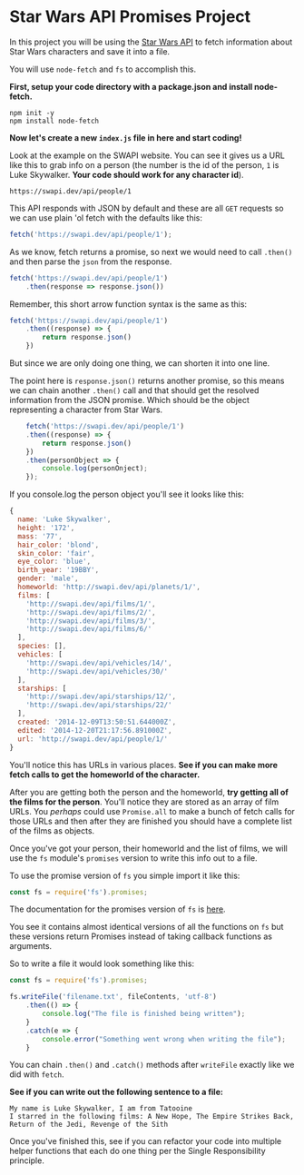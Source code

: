 # Star Wars API Promises Project

In this project you will be using the [Star Wars API](https://swapi.dev/) to
fetch information about Star Wars characters and save it into a file.

You will use `node-fetch` and `fs` to accomplish this.

**First, setup your code directory with a package.json and install node-fetch.**

```shell
npm init -y
npm install node-fetch
```

**Now let's create a new `index.js` file in here and start coding!**

Look at the example on the SWAPI website. You can see it gives us a URL like this to grab info on a person (the number is the id of the person, `1` is Luke Skywalker. **Your code should work for any character id**).

`https://swapi.dev/api/people/1`

This API responds with JSON by default and these are all `GET` requests so we can use plain 'ol fetch with the defaults like this:

```js
fetch('https://swapi.dev/api/people/1');
```

As we know, fetch returns a promise, so next we would need to call `.then()` and then parse the `json` from the response.

```js
fetch('https://swapi.dev/api/people/1')
    .then(response => response.json())
```

Remember, this short arrow function syntax is the same as this:

```js
fetch('https://swapi.dev/api/people/1')
    .then((response) => {
        return response.json()
    })
```

But since we are only doing one thing, we can shorten it into one line.

The point here is `response.json()` returns another promise, so this means we can chain another `.then()` call and that should get the resolved information from the JSON promise. Which should be the object representing a character from Star Wars.

```js
    fetch('https://swapi.dev/api/people/1')
    .then((response) => {
        return response.json()
    })
    .then(personObject => {
        console.log(personOnject);
    });
```

If you console.log the person object you'll see it looks like this:

```js
{
  name: 'Luke Skywalker',
  height: '172',
  mass: '77',
  hair_color: 'blond',
  skin_color: 'fair',
  eye_color: 'blue',
  birth_year: '19BBY',
  gender: 'male',
  homeworld: 'http://swapi.dev/api/planets/1/',
  films: [
    'http://swapi.dev/api/films/1/',
    'http://swapi.dev/api/films/2/',
    'http://swapi.dev/api/films/3/',
    'http://swapi.dev/api/films/6/'
  ],
  species: [],
  vehicles: [
    'http://swapi.dev/api/vehicles/14/',
    'http://swapi.dev/api/vehicles/30/'
  ],
  starships: [
    'http://swapi.dev/api/starships/12/',
    'http://swapi.dev/api/starships/22/'
  ],
  created: '2014-12-09T13:50:51.644000Z',
  edited: '2014-12-20T21:17:56.891000Z',
  url: 'http://swapi.dev/api/people/1/'
}
```

You'll notice this has URLs in various places.  **See if you can make more fetch calls to get the homeworld of the character.**

After you are getting both the person and the homeworld, **try getting all of the films for the person**. You'll notice they are stored as an array of film URLs.  You _perhaps_ could use `Promise.all` to make a bunch of fetch calls for those URLs and then after they are finished you should have a complete list of the films as objects.

Once you've got your person, their homeworld and the list of films, we will use the `fs` module's `promises` version to write this info out to a file.

To use the promise version of `fs` you simple import it like this:

```js
const fs = require('fs').promises;
```

The documentation for the promises version of `fs` is [here](https://nodejs.org/dist/latest-v12.x/docs/api/fs.html#fs_fs_promises_api).

You see it contains almost identical versions of all the functions on `fs` but these versions return Promises instead of taking callback functions as arguments.

So to write a file it would look something like this:

```js
const fs = require('fs').promises;

fs.writeFile('filename.txt', fileContents, 'utf-8')
    .then(() => {
        console.log("The file is finished being written");
    }
    .catch(e => {
        console.error("Something went wrong when writing the file");
    }
```

You can chain `.then()` and `.catch()` methods after `writeFile` exactly like we did with `fetch`.

**See if you can write out the following sentence to a file:**

```text
My name is Luke Skywalker, I am from Tatooine
I starred in the following films: A New Hope, The Empire Strikes Back, Return of the Jedi, Revenge of the Sith
```

Once you've finished this, see if you can refactor your code into multiple helper functions that each do one thing per the Single Responsibility principle.

